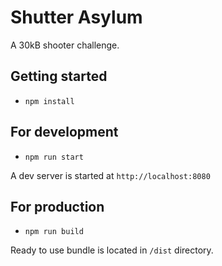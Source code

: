 # Shutter Asylum

A 30kB shooter challenge.

## Getting started
 * `npm install`

## For development
 * `npm run start`

A dev server is started at `http://localhost:8080`

## For production
 * `npm run build`

Ready to use bundle is located in `/dist` directory.
